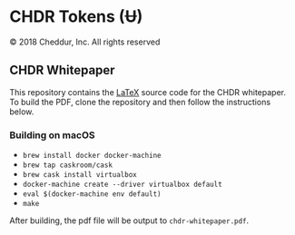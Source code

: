 # CHDR Tokens (Ʉ)

© 2018 Cheddur, Inc.  All rights reserved

## CHDR Whitepaper

This repository contains the [LaTeX](https://www.latex-project.org/)
source code for the CHDR whitepaper. To build the PDF, clone the repository
and then follow the instructions below.

### Building on macOS

* `brew install docker docker-machine`
* `brew tap caskroom/cask`
* `brew cask install virtualbox`
* `docker-machine create --driver virtualbox default`
* `eval $(docker-machine env default)`
* `make`

After building, the pdf file will be output to `chdr-whitepaper.pdf`.
